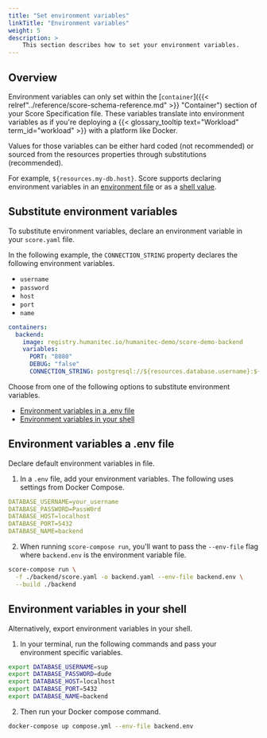 ```yaml
---
title: "Set environment variables"
linkTitle: "Environment variables"
weight: 5
description: >
    This section describes how to set your environment variables.
---
```


## Overview

Environment variables can only set within the [`container`]({{< relref"../reference/score-schema-reference.md" >}} "Container") section of your Score Specification file. These variables translate into environment variables as if you're deploying a {{< glossary_tooltip text="Workload" term_id="workload" >}} with a platform like Docker.

Values for those variables can be either hard coded (not recommended) or sourced from the resources properties through substitutions (recommended).

For example, `${resources.my-db.host}`. Score supports declaring environment variables in an [environment file](#environment-variables-in-file) or as a [shell value](#environment-variables-in-your-shell).

## Substitute environment variables

To substitute environment variables, declare an environment variable in your `score.yaml` file.

In the following example, the `CONNECTION_STRING` property declares the following environment variables.

- `username`
- `password`
- `host`
- `port`
- `name`

```yml
containers:
  backend:
    image: registry.humanitec.io/humanitec-demo/score-demo-backend
    variables:
      PORT: "8080"
      DEBUG: "false"
      CONNECTION_STRING: postgresql://${resources.database.username}:${resources.database.password}@${resources.database.host}:${resources.database.port}/${resources.database.name}
```

Choose from one of the following options to substitute environment variables.

- [Environment variables in a .env file](#environment-variables-a-env-file)
- [Environment variables in your shell](#environment-variables-in-your-shell)

## Environment variables a .env file

Declare default environment variables in file.

1. In a `.env` file, add your environment variables. The following uses settings from Docker Compose.

```yaml
DATABASE_USERNAME=your_username
DATABASE_PASSWORD=PassW0rd
DATABASE_HOST=localhost
DATABASE_PORT=5432
DATABASE_NAME=backend
```

2. When running `score-compose run`, you'll want to pass the `--env-file` flag where `backend.env` is the environment variable file.

```bash
score-compose run \
  -f ./backend/score.yaml -o backend.yaml --env-file backend.env \
  --build ./backend
```

## Environment variables in your shell

Alternatively, export environment variables in your shell.

1. In your terminal, run the following commands and pass your environment specific variables.

```bash
export DATABASE_USERNAME=sup
export DATABASE_PASSWORD=dude
export DATABASE_HOST=localhost
export DATABASE_PORT=5432
export DATABASE_NAME=backend
```

2. Then run your Docker compose command.

```bash
docker-compose up compose.yml --env-file backend.env
```
